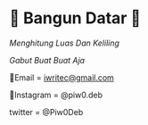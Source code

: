 # 📂 Bangun Datar 📂

*Menghitung Luas Dan Keliling*

*Gabut Buat Buat Aja*

📩Email = iwritec@gmail.com

📱Instagram = @piw0.deb

twitter   = @Piw0Deb
